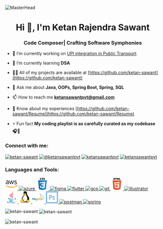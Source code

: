 ![MasterHead](https://github.com/ketan-sawant/ketan-sawant/blob/main/softwareengineer.png)
<h1 align="center">Hi 👋, I'm Ketan Rajendra Sawant</h1>
<h3 align="center">Code Composer| Crafting Software Symphonies</h3>


- 🔭 I’m currently working on [UPI integration in Public Transport](https://github.com/ketan-sawant/publictransportUPI)

- 🌱 I’m currently learning **DSA**

- 👨‍💻 All of my projects are available at [https://github.com/ketan-sawant](https://github.com/ketan-sawant)

- 💬 Ask me about **Java, OOPs, Spring Boot, Spring, SQL**

- 📫 How to reach me **ketansawantpvt@gmail.com**

- 📄 Know about my experiences [https://github.com/ketan-sawant/Resume](https://github.com/ketan-sawant/Resume)

- ⚡ Fun fact **My coding playlist is as carefully curated as my codebase 🎧📝**

<h3 align="left">Connect with me:</h3>
<p align="left">
<a href="https://linkedin.com/in/ketan-sawant" target="blank"><img align="center" src="https://raw.githubusercontent.com/rahuldkjain/github-profile-readme-generator/master/src/images/icons/Social/linked-in-alt.svg" alt="ketan-sawant" height="30" width="40" /></a>
<a href="https://medium.com/@ketansawantpvt" target="blank"><img align="center" src="https://raw.githubusercontent.com/rahuldkjain/github-profile-readme-generator/master/src/images/icons/Social/medium.svg" alt="@ketansawantpvt" height="30" width="40" /></a>
<a href="https://www.hackerrank.com/ketansawantpvt" target="blank"><img align="center" src="https://raw.githubusercontent.com/rahuldkjain/github-profile-readme-generator/master/src/images/icons/Social/hackerrank.svg" alt="ketansawantpvt" height="30" width="40" /></a>
<a href="https://www.leetcode.com/ketansawantpvt" target="blank"><img align="center" src="https://raw.githubusercontent.com/rahuldkjain/github-profile-readme-generator/master/src/images/icons/Social/leet-code.svg" alt="ketansawantpvt" height="30" width="40" /></a>
</p>

<h3 align="left">Languages and Tools:</h3>
<p align="left"> <a href="https://aws.amazon.com" target="_blank" rel="noreferrer"> <img src="https://raw.githubusercontent.com/devicons/devicon/master/icons/amazonwebservices/amazonwebservices-original-wordmark.svg" alt="aws" width="40" height="40"/> </a> <a href="https://azure.microsoft.com/en-in/" target="_blank" rel="noreferrer"> <img src="https://www.vectorlogo.zone/logos/microsoft_azure/microsoft_azure-icon.svg" alt="azure" width="40" height="40"/> </a> <a href="https://www.w3schools.com/css/" target="_blank" rel="noreferrer"> <img src="https://raw.githubusercontent.com/devicons/devicon/master/icons/css3/css3-original-wordmark.svg" alt="css3" width="40" height="40"/> </a> <a href="https://www.figma.com/" target="_blank" rel="noreferrer"> <img src="https://www.vectorlogo.zone/logos/figma/figma-icon.svg" alt="figma" width="40" height="40"/> </a> <a href="https://flutter.dev" target="_blank" rel="noreferrer"> <img src="https://www.vectorlogo.zone/logos/flutterio/flutterio-icon.svg" alt="flutter" width="40" height="40"/> </a> <a href="https://cloud.google.com" target="_blank" rel="noreferrer"> <img src="https://www.vectorlogo.zone/logos/google_cloud/google_cloud-icon.svg" alt="gcp" width="40" height="40"/> </a> <a href="https://git-scm.com/" target="_blank" rel="noreferrer"> <img src="https://www.vectorlogo.zone/logos/git-scm/git-scm-icon.svg" alt="git" width="40" height="40"/> </a> <a href="https://www.w3.org/html/" target="_blank" rel="noreferrer"> <img src="https://raw.githubusercontent.com/devicons/devicon/master/icons/html5/html5-original-wordmark.svg" alt="html5" width="40" height="40"/> </a> <a href="https://www.adobe.com/in/products/illustrator.html" target="_blank" rel="noreferrer"> <img src="https://www.vectorlogo.zone/logos/adobe_illustrator/adobe_illustrator-icon.svg" alt="illustrator" width="40" height="40"/> </a> <a href="https://www.java.com" target="_blank" rel="noreferrer"> <img src="https://raw.githubusercontent.com/devicons/devicon/master/icons/java/java-original.svg" alt="java" width="40" height="40"/> </a> <a href="https://www.linux.org/" target="_blank" rel="noreferrer"> <img src="https://raw.githubusercontent.com/devicons/devicon/master/icons/linux/linux-original.svg" alt="linux" width="40" height="40"/> </a> <a href="https://www.mysql.com/" target="_blank" rel="noreferrer"> <img src="https://raw.githubusercontent.com/devicons/devicon/master/icons/mysql/mysql-original-wordmark.svg" alt="mysql" width="40" height="40"/> </a> <a href="https://www.photoshop.com/en" target="_blank" rel="noreferrer"> <img src="https://raw.githubusercontent.com/devicons/devicon/master/icons/photoshop/photoshop-line.svg" alt="photoshop" width="40" height="40"/> </a> <a href="https://postman.com" target="_blank" rel="noreferrer"> <img src="https://www.vectorlogo.zone/logos/getpostman/getpostman-icon.svg" alt="postman" width="40" height="40"/> </a> <a href="https://spring.io/" target="_blank" rel="noreferrer"> <img src="https://www.vectorlogo.zone/logos/springio/springio-icon.svg" alt="spring" width="40" height="40"/> </a> </p>

<p><img align="left" src="https://github-readme-stats.vercel.app/api/top-langs?username=ketan-sawant&show_icons=true&locale=en&layout=compact" alt="ketan-sawant" /></p>

<p>&nbsp;<img align="center" src="https://github-readme-stats.vercel.app/api?username=ketan-sawant&show_icons=true&locale=en" alt="ketan-sawant" /></p>

<p><img align="center" src="https://github-readme-streak-stats.herokuapp.com/?user=ketan-sawant&" alt="ketan-sawant" /></p>
